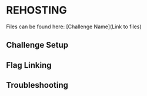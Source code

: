 # REHOSTING

Files can be found here: [Challenge Name](Link to files)

## Challenge Setup

## Flag Linking

## Troubleshooting
